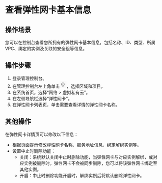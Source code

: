 # 查看弹性网卡基本信息<a name="vpc_nic_0007"></a>

## 操作场景<a name="section66699152161428"></a>

您可以在控制台查看您所拥有的弹性网卡基本信息，包括名称、ID、类型、所属VPC、绑定的实例及关联的安全组等信息。

## 操作步骤<a name="section16419124611591"></a>

1.  登录管理控制台。
2.  在管理控制台左上角单击![](figures/icon-region.png)，选择区域和项目。
3.  在系统首页，选择“网络 \> 虚拟私有云”。
4.  在左侧导航栏选择“弹性网卡”。
5.  在弹性网卡列表页，单击需要查看详情的弹性网卡名称。

## 其他操作<a name="section102411925173712"></a>

在弹性网卡详情页可以修改以下信息：

-   根据页面提示修改弹性网卡名称、服务地址信息、绑定解绑实例等。
-   设置中止时删除功能：
    -   关闭：系统默认关闭中止时删除功能，当弹性网卡与对应实例解绑，或对应实例被删除时，弹性网卡不会被同步删除，您可以将该弹性网卡绑定至其他实例。
    -   开启：中止时删除功能开启时，解绑实例后将默认删除弹性网卡。


